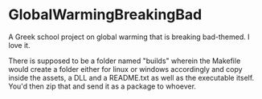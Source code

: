 # GlobalWarmingBreakingBad
A Greek school project on global warming that is breaking bad-themed. I love it.

There is supposed to be a folder named "builds" wherein the Makefile would create a folder either for linux or windows
accordingly and copy inside the assets, a DLL and a README.txt as well as the executable itself. You'd then zip that
and send it as a package to whoever.
